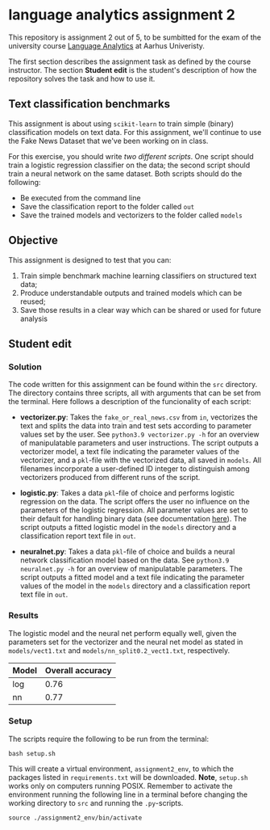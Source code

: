 # language analytics assignment 2
This repository is assignment 2 out of 5, to be sumbitted for the exam of the university course [Language Analytics](https://kursuskatalog.au.dk/en/course/115693/Language-Analytics) at Aarhus Univeristy.

The first section describes the assignment task as defined by the course instructor. The section __Student edit__ is the student's description of how the repository solves the task and how to use it.

## Text classification benchmarks

This assignment is about using ```scikit-learn``` to train simple (binary) classification models on text data. For this assignment, we'll continue to use the Fake News Dataset that we've been working on in class.

For this exercise, you should write *two different scripts*. One script should train a logistic regression classifier on the data; the second script should train a neural network on the same dataset. Both scripts should do the following:

- Be executed from the command line
- Save the classification report to the folder called ```out```
- Save the trained models and vectorizers to the folder called ```models```

## Objective

This assignment is designed to test that you can:

1. Train simple benchmark machine learning classifiers on structured text data;
2. Produce understandable outputs and trained models which can be reused;
3. Save those results in a clear way which can be shared or used for future analysis

## Student edit
### Solution
The code written for this assignment can be found within the ```src``` directory. The directory contains three scripts, all with arguments that can be set from the terminal. Here follows a description of the funcionality of each script:

- __vectorizer.py__: Takes the ```fake_or_real_news.csv``` from ```in```, vectorizes the text and splits the data into train and test sets according to parameter values set by the user. See ```python3.9 vectorizer.py -h``` for an overview of manipulatable parameters and user instructions. The script outputs a vectorizer model, a text file indicating the parameter values of the vectorizer, and a ``pkl``-file with the vectorized data, all saved in ```models```. All filenames incorporate a user-defined ID integer to distinguish among vectorizers produced from different runs of the script.

- __logistic.py__: Takes a data ``pkl``-file of choice and performs logistic regression on the data. The script offers the user no influence on the parameters of the logistic regression. All parameter values are set to their default for handling binary data (see documentation [here](https://scikit-learn.org/stable/modules/generated/sklearn.linear_model.LogisticRegression.html)). The script outputs a fitted logistic model in the ```models``` directory and a classification report text file in ```out```.

- __neuralnet.py__: Takes a data ``pkl``-file of choice and builds a neural network classification model based on the data. See ```python3.9 neuralnet.py -h``` for an overview of manipulatable parameters. The script outputs a fitted model and a text file indicating the parameter values of the model in the ```models``` directory and a classification report text file in ```out```.

### Results
The logistic model and the neural net perform equally well, given the parameters set for the vectorizer and the neural net model as stated in ``models/vect1.txt`` and ``models/nn_split0.2_vect1.txt``, respectively.

|Model|Overall accuracy|
|---|---|
|log|0.76|
|nn|0.77|

### Setup
The scripts require the following to be run from the terminal:

```shell
bash setup.sh
```

This will create a virtual environment, ```assignment2_env```, to which the packages listed in ```requirements.txt``` will be downloaded. __Note__, ```setup.sh``` works only on computers running POSIX. Remember to activate the environment running the following line in a terminal before changing the working directory to ``src`` and running the ```.py```-scripts.

```shell 
source ./assignment2_env/bin/activate
```